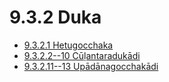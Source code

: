 # 9.3.2 Duka

* [9.3.2.1 Hetugocchaka](9.3.2/9.3.2.1.md)
* [9.3.2.2--10 Cūḷantaradukādi](9.3.2/9.3.2.2--10.md)
* [9.3.2.11--13 Upādānagocchakādi](9.3.2/9.3.2.11--13.md)
